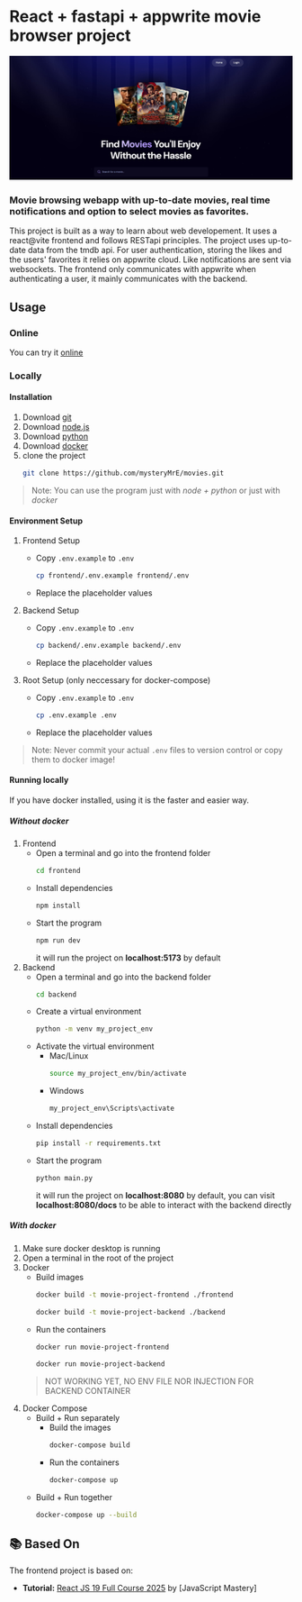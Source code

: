# React + fastapi + appwrite movie browser project

![Tux, the Linux mascot](/assets/images/main.jpg)


### Movie browsing webapp with up-to-date movies, real time notifications and option to select movies as favorites.

This project is built as a way to learn about web developement. It uses a react@vite frontend and follows RESTapi principles. The project uses up-to-date data from the tmdb api. For user authentication, storing the likes and the users' favorites it relies on appwrite cloud. Like notifications are sent via websockets. The frontend only communicates with appwrite when authenticating a user, it mainly communicates with the backend.

## Usage

### Online
You can try it [online](https://movie-app-frontend-297123749347.europe-west3.run.app)

### Locally

#### Installation
1. Download [git](https://git-scm.com/downloads)
2. Download [node.js](https://nodejs.org/en/download)
3. Download [python](https://www.python.org/downloads/)
4. Download [docker](https://www.docker.com/products/docker-desktop/)
5. clone the project 
   ```bash
   git clone https://github.com/mysteryMrE/movies.git
   ```
> Note: You can use the program just with <em>node + python</em> or just with <em>docker</em>
#### Environment Setup

1. Frontend Setup
   - Copy `.env.example` to `.env`
      ```bash
      cp frontend/.env.example frontend/.env
   - Replace the placeholder values
2. Backend Setup
   - Copy `.env.example` to `.env`
      ```bash
      cp backend/.env.example backend/.env
   - Replace the placeholder values

3. Root Setup (only neccessary for docker-compose)
   - Copy `.env.example` to `.env`
      ```bash
      cp .env.example .env
      ```
   - Replace the placeholder values
      
> Note: Never commit your actual `.env` files to version control or copy them to docker image!

#### Running locally
If you have docker installed, using it is the faster and easier way.
##### Without docker
1. Frontend
   - Open a terminal and go into the frontend folder
      ```bash
      cd frontend
      ```
   - Install dependencies
      ```bash
      npm install
      ```
   - Start the program
      ```bash
      npm run dev
      ```
      it will run the project on <strong>localhost:5173</strong> by default
2. Backend
   - Open a terminal and go into the backend folder
      ```bash
      cd backend
      ```
   - Create a virtual environment
      ```bash
      python -m venv my_project_env
      ```
   - Activate the virtual environment
      - Mac/Linux
         ```bash
         source my_project_env/bin/activate
         ```
      - Windows
         ```bash
         my_project_env\Scripts\activate
         ```
   - Install dependencies
      ```bash
      pip install -r requirements.txt
      ```
   - Start the program
      ```bash
      python main.py
      ```
      it will run the project on <strong>localhost:8080</strong> by default, you can visit <strong>localhost:8080/docs</strong> to be able to interact with the backend directly
##### With docker
1. Make sure docker desktop is running
2. Open a terminal in the root of the project
3. Docker
   - Build images
      ```bash
      docker build -t movie-project-frontend ./frontend
      ```
      ```bash
      docker build -t movie-project-backend ./backend
      ```
   - Run the containers
      ```bash
      docker run movie-project-frontend
      ```
      ```bash
      docker run movie-project-backend
      ```
   > NOT WORKING YET, NO ENV FILE NOR INJECTION FOR BACKEND CONTAINER
4. Docker Compose
   - Build + Run separately
      - Build the images
         ```bash
         docker-compose build
         ```
      - Run the containers
         ```bash
         docker-compose up
         ```
   - Build + Run together
      ```bash
      docker-compose up --build
      ```
## 📚 Based On

The frontend project is based on:
* **Tutorial:** [React JS 19 Full Course 2025](https://www.youtube.com/watch?v=dCLhUialKPQ) by [JavaScript Mastery]
